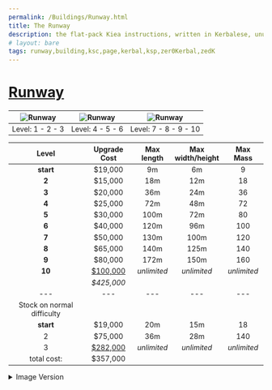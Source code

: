 ```yaml
---
permalink: /Buildings/Runway.html
title: The Runway
description: the flat-pack Kiea instructions, written in Kerbalese, unusally present
# layout: bare
tags: runway,building,ksc,page,kerbal,ksp,zer0Kerbal,zedK
---
```

<!-- Runway.md v 1.1.0.0
Komplexity (KPLX)
created: 05 Nov 2019
updated: 14 Apr 2022
this file: CC BY-SA 4.0 by zer0Kerbal
 -->

# [Runway](https://wiki.kerbalspaceprogram.com/wiki/Runway)

| ![Runway](https://wiki.kerbalspaceprogram.com/images/thumb/c/c3/RunwayTier1.png/90px-RunwayTier1.png) | ![Runway](https://wiki.kerbalspaceprogram.com/images/thumb/2/24/RunwayTier2.png/120px-RunwayTier2.png) | ![Runway](https://wiki.kerbalspaceprogram.com/images/thumb/6/60/Runway.jpg/120px-Runway.jpg) |
| ----------------------------------------------------------------------------------------------------- | ------------------------------------------------------------------------------------------------------ | -------------------------------------------------------------------------------------------- |
| Level: 1 - 2 - 3                                                                                      | Level: 4 - 5 - 6                                                                                       | Level: 7 - 8 - 9 - 10                                                                        |

|         **Level**          | **Upgrade Cost** | **Max<br/>length** | **Max<br/>width/height** | **Max Mass** |
| :------------------------: | :--------------: | :----------------: | :----------------------: | :----------: |
|         **start**          |     $19,000      |         9m         |            6m            |      9       |
|           **2**            |     $15,000      |        18m         |           12m            |      18      |
|           **3**            |     $20,000      |        36m         |           24m            |      36      |
|           **4**            |     $25,000      |        72m         |           48m            |      72      |
|           **5**            |     $30,000      |        100m        |           72m            |      80      |
|           **6**            |     $40,000      |        120m        |           96m            |     100      |
|           **7**            |     $50,000      |        130m        |           100m           |     120      |
|           **8**            |     $65,000      |        140m        |           125m           |     140      |
|           **9**            |     $80,000      |        172m        |           150m           |     160      |
|           **10**           | <u>$100,000</u>  |    *unlimited*     |       *unlimited*        | *unlimited*  |
|                            |    *$425,000*    |                    |                          |              |
|            ---             |       ---        |        ---         |           ---            |     ---      |
| Stock on normal difficulty |
|         **start**          |     $19,000      |        20m         |           15m            |      18      |
|             2              |     $75,000      |        36m         |           28m            |     140      |
|             3              | <u>$282,000</u>  |    *unlimited*     |       *unlimited*        | *unlimited*  |
|        total cost:         |     $357,000     |                    |                          |              |

<details>
  <summary> Image Version</summary>
  <p> <a href="img/runway.png" target="_blank"><img src="img/runway.png" alt="img/runway.png"/></a></p>
</details>